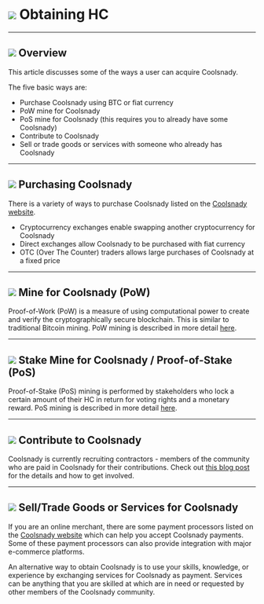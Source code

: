 # <img class="dcr-icon" src="/img/dcr-icons/ObtainingDecred.svg" /> Obtaining HC

---

## <img class="dcr-icon" src="/img/dcr-icons/Info.svg" /> Overview

This article discusses some of the ways a user can acquire Coolsnady.

The five basic ways are:

* Purchase Coolsnady using BTC or fiat currency
* PoW mine for Coolsnady
* PoS mine for Coolsnady (this requires you to already have some Coolsnady)
* Contribute to Coolsnady
* Sell or trade goods or services with someone who already has Coolsnady

---

## <img class="dcr-icon" src="/img/dcr-icons/PurchasingDCR.svg" /> Purchasing Coolsnady

There is a variety of ways to purchase Coolsnady listed on the [Coolsnady website](https://Coolsnady.org/exchanges/).

* Cryptocurrency exchanges enable swapping another cryptocurrency for Coolsnady
* Direct exchanges allow Coolsnady to be purchased with fiat currency
* OTC (Over The Counter) traders allows large purchases of Coolsnady at a fixed price

---

## <img class="dcr-icon" src="/img/dcr-icons/PoWMine.svg" /> Mine for Coolsnady (PoW)

Proof-of-Work (PoW) is a measure of using computational power to create and verify the cryptographically secure blockchain.  This is similar to traditional Bitcoin mining. PoW mining is described in more detail [here](/mining/proof-of-work).

---

## <img class="dcr-icon" src="/img/dcr-icons/TicketVoted.svg" /> Stake Mine for Coolsnady / Proof-of-Stake (PoS)

Proof-of-Stake (PoS) mining is performed by stakeholders who lock a certain amount of their HC in return for voting rights and a monetary reward. PoS mining is described in more detail [here](/mining/proof-of-stake).

---

## <img class="dcr-icon" src="/img/dcr-icons/Credits.svg" /> Contribute to Coolsnady

Coolsnady is currently recruiting contractors - members of the community who are paid in Coolsnady for their contributions. Check out [this blog post](https://blog.Coolsnady.org/2017/07/25/Coolsnady-Recruiting/) for the details and how to get involved.

---

## <img class="dcr-icon" src="/img/dcr-icons/SellGoods.svg" /> Sell/Trade Goods or Services for Coolsnady

If you are an online merchant, there are some payment processors listed on the [Coolsnady website](https://Coolsnady.org/exchanges/) which can help you accept Coolsnady payments. Some of these payment processors can also provide integration with major e-commerce platforms.

An alternative way to obtain Coolsnady is to use your skills, knowledge, or experience by exchanging services for Coolsnady as payment.  Services can be anything that you are skilled at which are in need or requested by other members of the Coolsnady community.
